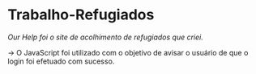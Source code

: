 # Trabalho-Refugiados

*Our Help foi o site de acolhimento de refugiados que criei.*

-> O JavaScript foi utilizado com o objetivo de avisar o usuário de que o login foi efetuado com sucesso. 
